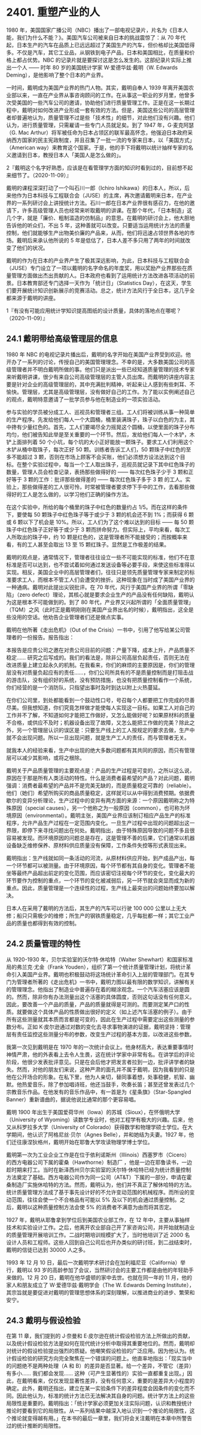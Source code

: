 # 2401. 重塑产业的人

1980 年，美国国家广播公司（NBC）播出了一部电视记录片，片名为《日本人能，我们为什么不能？》。美国汽车公司被来自日本的挑战震惊了：从 70 年代起，日本生产的汽车在品质上已远远超过了美国生产的汽车，但价格却比美国低得多。不仅是汽车，其它工业品，从钢铁到电子产品，日本和美国相比，在质量和价格上都占优势。NBC 的记录片就是要探讨这是怎么发生的。这部纪录片实际上推出一个人 —— 时年 80 岁的美国统计学家 W·爱德华兹·戴明（W. Edwards Deming），是他影响了整个日本的产业界。

一时间，戴明成为美国产业界的热门人物。其实，戴明自奉人 1939 年离开美国农业部以来，一直在产业界从事咨询顾问的工作。在从事这一职业的岁月里，他曾多次受美国的一些汽车公司的邀请，协助他们进行质量管理工作。正是在这一长期过程中，戴明对如何改进产业形成一套有效的方法。但是，美国这些公司的高层管理者却普遍地认为，质量管理不过是些「技术性」的细节，对此他们没有兴趣。他们认为，进行质量管理，只需雇请一些专门人员就足矣。到了 1947 年，G·麦克阿瑟（G. Mac Arthur）将军被任命为日本占领区的联军最高怀念，他强迫日本政府采纳西方国家的民主宪政制度，并且召集了一批一流的专家来日本，以「美国方式」（American way）来教育这个国家。于是，他的手下将戴明以统计抽样专家的名义邀请到日本，教授日本人「美国人是怎么做的」。

2『戴明这个名字好熟悉，应该是在看管理学方面的知识时看到过的，目前想不起来细节了。（2020-11-09）』

戴明的课程深深打动了一个叫石川一郎（Ichiro Ishikawa）的日本人，所以，后来他作为日本科技与工程联合会（JUSE）的主席，再次邀请戴明来日本，在产业界的一系列研讨会上讲授统计方法。石川一郎在日本产业界很有感召力，在他的邀请下，许多高级管理人员也经常来听取戴明的讲课。在那个年代，「日本制造」这几个字，就是「廉价、粗制滥造的仿制品」的意思。在戴明的研讨会上，他大胆地告诉他的听众们，不出 5 年，这种善就可以改变。只要适当运用统计方法的质量控制，他们就能够生产出物美价廉的产品来，从而，他们将迅速占领世界各地的市场。戴明后来承认他所说的 5 年是低估了，日本人差不多只用了两年的时间就改变了他们的状况。

戴明的作为在日本的产业界产生了极其深远影响，为此，日本科技与工程联合会（JUSE）专门设立了一项以戴明的名字命名的年度奖，用以奖励产业界那些在质量管理方面做出杰出贡献的人。日本政府也看到了运用统计方法改进各项活动的前景。日本教育部还专门选择一天作为「统计日」（Statistics Day），在这天，学生们要开展统计知识创新展示的竞赛活动。总之，统计方法风行于全日本，这几乎全都来源于戴明的讲座。

1『有没有可能应用统计学知识提高图纸的设计质量，具体的落地点在哪呢？（2020-11-09）』

## 24.1 戴明带给高级管理层的信息

1980 年 NBC 的电视记录片播出后，戴明的名字开始在美国产业界受到欢迎。他开办了一系列的讨论，传授自己的美国管理理念。不幸的是，大多数美国公司的高级管理者并不明白戴明所做的事。他们只是派出一些已经知道质量管理的技术专家来听戴明讲课，很少有来自公司高级管理层的主管人员出席。而戴明的讲座内容主要是针对企业的高级管理层的，其中充满批判精神，听起来让人感到有些刺耳、不愉快。管理层，尤其是高级管理层，没有做好自己的工作。为了能以实例阐述自己的观点，戴明特意邀请了一批学员参与他在制造业的一项实验活动。

参与实验的学员被分成工人、巡视员和管理者三组。工人们将被训练从事一种简单的生产程序。先发给他们每人一个大圆桶，桶里装满珠子，珠子以白色的为主，其中搀有少量红色的。首先，工人们要竭尽全力摇晃这个圆桶，以使里面的珠子分布均匀，他们被告知此举是至关重要的一个环节。然后，发给他们每人一个木铲，木铲上面排列着 50 个小坑，每个坑的大小正好能放一颗珠子。要求工人们利用这个木铲从桶中取珠子，每次正好 50 颗。训练者告诉工人们，50 颗珠子中红色的至多不能超过 3 颗，否则在市场上顾客不会买账，他们必须想方设法达到这个目标。在整个实验过程中，每当一个工人取出珠子，巡视员就记录下其中红色珠子的数量，管理人员会检查记录，表扬那些做得好的 —— 每次红色珠子少于 3 颗和正好等于 3 颗的工作：批评那些做得差的 —— 每次红色珠子多于 3 颗 的工人。实验上，那些做得差的工人很可怜，时常被管理者要求停下手中的工作，去看那些做得好的工人是怎么做的，以学习他们正确的操作方法。

在这个实验中，所给的每个桶里的珠子中红色的数量约占 1/5。而在这样的条件下，要使每 50 颗珠子中红色珠子等于或少于 3 颗的机会还不到 1%；而获得 6 颗或 6 颗以下了机会是 10%。所以，工人们为了这个难以达到的目标 —— 每 50 颗珠子中红色珠子正好等于或少于 3 颗而拼命努力。但实际上，平均来看，每次工人所取出的珠子中，约 10 颗是红色的，这是管理者所不能接受的；而按概率来看，有的工人甚至会取出 13 至 15 颗红珠子。显然是工作极差的结果。

戴明的观点是，通常情况下，管理者往往设立一些不可能实现的标准，他们不在意标准是否可以达到，也不尝试着如何通过发送设备等必要手段，来使这些标准得以实现。相反，美国企业中的高层管理者们，往往只是领先质量管理专家来制定的标准要求工人，而根本不管工人们会遭受的挫折。这种现象在当时成了美国产业界的一种通病。戴明对此提出尖锐批评。在 70 年代，风行于美国产业界的所谓「零缺陷」（zero defect）理论，其核心就是要求企业生产的产品没有任何缺陷，戴明认为这是根本不可能做到的。到了 80 年代，产业界又兴起所谓的「全面质量管理」（TQM）之风（此时正是戴明刚刚在美国产业界出名的时候），戴明指出，这全是些没用的空话。他劝告企业管理者们还是做点实事。

戴明在他所著《走出危机》（Out of the Crisis）一书中，引用了他写给某公司管理者的一份报告。报告指出：

本报告是应贵公司之邀在对贵公司目前的问题：产量下降，成本上升，产品质量不稳定…… 研究之后写成的。我们的看法是，除非公司高层负起责任，否则无法在改进质量上建立起永久的机制。在我看来，你们的麻烦的主要原因是，你们的管理层没有对质量负起应有的责任……，你们公司所具有的不是质量控制而是打阻击战的游击队，没有组织好的系统，没有预防措施，也没有把质量控制看作一个系统，你们经营的是一个消防队，只指望出事时及时到达以附上火热蔓延。

在你们公司里，到处都能看到一个鼓动性口号，号召每个人都要把工作完成的尽善尽美。但我想知道，你们究竟怎样做才能使每人实现这一目标。如果工人对自己的工作并不了解，不知道如何才能把工作做好，又怎么能做好呢？如果原材料的质量不合格，或供应不及时；机器设备出现了故障，又怎么能把工作做的完美？除此之外，另一个管理层认识的误区是：只要生产线上的工人按规定的要求去做，生产中就不会出现问题。所以一旦出现问题，就是生产工人的责任，而与管理者无关。

就我本人的经验来看，生产中出现的绝大多数问题都有其共同的原因，而只有管理层可以减少其影响，或将之根除。

戴明关于产品质量管理的主要观点是：产品的生产过程是可变的，之所以这么说，原因在于那是所有人类活动的特性。什么是消费者最希望的产品？对此问题，戴明强调：消费者最希望的产品并不是完美无缺的，而是质量稳定可靠的（reliable）。他们（她们）希望所购买的商品质量稳定，这样就可以从中得到消费预期。依据费歇尔的变异分析理论，生产过程中的变异有两方面的来源：一个原因戴明称之为特殊原因（special causes），另一个他称之为一般原因（common），也可称为环境原因（environmental）。戴明主张，美国产业界应该制订相应产品生产的标准程序，允许产品生产过程在一定范围内变化。一旦生产过程中出现的问题超出这一界限，即停下来寻找问题出在何处。戴明指出，由于特殊原因导致的问题不多且很容易被发现。而环境原因的问题总是存在，这是管理不善的后果，它们通常以机器设备缺乏维修保养、原材料供应质量没有保障，工作条件失控等形式表现出来。

戴明指出：生产线就如同一条活动的河流，从原材料供应开始，到产成品产出，每一个环节都可以被测量。由于环境原因，每个环节都有其自身的变化。管理者不能坐等最终产品超出前定的变化范围，而应该密切注视每个环节的变化，变化最大的环节要作为控制的重点，一个环节的变化被减弱后，另一环节就会突显而成为新的重点。因此，质量管理是一个连续性的过程，生产线上最突出的问题始终要加以解决。

日本人在采用了戴明的方法后，其生产的汽车可以行驶 100 000 公里以上无大修；船只只需极少的维修；所生产的钢铁质量稳定，几乎每批都一样；其它工业产品的质量也都得到有效的控制。

## 24.2 质量管理的特性

从 1920-1930 年，贝尔实验室的沃尔特·休哈特（Walter Shewhart）和国家标准局的弗兰克·尤金（Frank Youden），组织了第一个统计质量管理计划，将统计革命引入美国产业界。戴明也积极鼓动将这场统计革命引入上层的管理部门。在其专门为管理者所著的《走出危机》一书中，戴明力图以最有限的数学知识，讲解有关的管理理念。他指出了制造业中普遍存在着的糊涂观念。一个汽车活塞应该是圆的。然而，除非你有办法测量出这个活塞的具体圆度，否则这句话没有任何意义。因此，要改善一个产品的质量，产品的质量就得是可测的。而要测定某产口的性质。就要做这个具体产品的性质做出很好的定义（如上述汽车活塞的例子）。由于所有这些测量就其本质而言都是可变的，因此在生产过程中需要定出这些测量的参数分布。正如 K·皮尔逊通过对数的变化去寻求事物演进的证据，戴明坚持：管理层有责任监控这些测量分布的参数，改变生产过程的基本方面，以改进这些参数。

我第一次见到戴明是在 1970 年的一次统计会议上。他身材高大，表达重要事情时神情严肃，他的外表看上去令人生畏，这在统计学家中非常有名。在讲学后的评论阶段，他很少发表批评意见。只是在会后他才把发言者拉到一边，批评讲学者的缺失。然而，对他的朋友们来说，这种严肃的面孔并不属于戴明，因为我看到的只是他在公开场合的形象。在私下里，他为人亲切，替同事着想，处事稳健，机智、幽默。他热爱音乐，除了参加唱诗班，他还当鼓手，吹奏长笛；甚至还曾发表过几个宗教音乐作品。在他发有的音乐作品中，有一首是为《星条旗》（Star-Spangled Banner）重新谱曲的，据说他说比通常的那个更容易唱。

戴明 1900 年出生于美国爱荷华州（Iowa）的苏城（Sioux），在怀俄明大学（University of Wyoming）读数学专业时，他对工程学有极大的兴趣。后来，他又从科罗拉多大学（University of Colorado）获得数学和物理学硕士学位。在大学期间，他认识了阿格尼丝·贝尔（Agnes Belle），并和她结为夫妻。1927 年，他们迁往康涅狄格州，戴明开始在耶鲁大学攻读物理学博士学位。

戴明第一次为工业企业工作是在位于依利诺斯州（Illinois）西塞罗市（Cicero）的西方电器公司下属的霍桑（Hawthorne）制造厂 ，他是一边在耶鲁读书，一边趁时期来打工。当时在新泽西州贝尔实验室的沃尔特·休哈特已经为统计质量控制方法奠定了基础。西方电器公司作为同一公司（AT&T）下属的一部分，申请在霍桑制造厂实施休哈特的方法。然而，戴明认为，他们并不真正了解休哈特的方法。统计质量管理方法成了基于事先设计好的不允许变动范围的机械程序。而所设的变动范围，往往会使一个不合格品有可能以 5% 及以下的机会通过质量控制。之后，戴明以这种质量控制方法会使 5% 的消费者不满意为由而将其否定。

1927 年，戴明从耶鲁拿到学位后到美国农业部工作，在 12 年中，主要从事抽样技术和实验设计工作。之后，他离开农业部自己开了家咨询公司，并开始就制造业的质量管理开展培训工作。二战时期培训规模扩大了，当时他培训了近 2000 名设计人员和工程师。这些人回到自己公司后也开办类似的研讨班，到二战结束时，戴明的信徒已达到 30000 人之多。

1993 年 12 月 10 日，最后一次戴明学术研讨会在加利福尼亚（California）举行，戴明以 93 岁的高龄参加了会议，当然研讨会的主要工作都是由他的年轻助手来做的。12 月 20 日，戴明在他华盛顿的家中去世。也就在同一年的 11 月，他的家人和朋友成立了 W·爱德华兹·戴明学会（The W. Edwards Deming Institute），其宗旨就是要促进对戴明的管理思想体系的深刻理解，以推进商业的进步、繁荣和安宁。

## 24.3 戴明与假设检验

在第 11 章，我们提到的 J·奈曼和 E·皮尔逊在统计假设检验方法上所做出的贡献，以及统计假设检验方法是如何在现代统计分析中取得其重要地位的。然而，戴明却对统计的假设检验提出强烈的质疑。他嘲笑假设检验的广泛应用。因为他认为。统计假设检验的研究方向完全聚焦在一个错误的问题上。他直率地指出：「现实当中的问题绝不是两种处理（A 和 B）的差异是否显著。给一个差异，不管它（差异）有多小…… 我们都会发现…… 这种（可产生显著性的）实验一直都重复出现。」因此，在戴明看来，仅仅发现显著性差异，没有任何意义，重要的是差异大小程度的确定。此外，戴明还指出，建立在某一实验条件下的差异程度会因条件的变化而不同。因此他认为，标准的统计方法已无法解决其自身的问题。统计学方法上的这些局限性是重要的。戴明指出：「统计学家必须更加关注实际问题，认识和教授统计推论时要看到它的局限性。从一系列结果中越深入地认识到一个推论的局限性，这个推论就变得越有用。」在本书的最后一章里，我们将会关注戴明在本章中所警告过的统计推断的局限性。